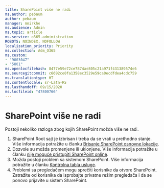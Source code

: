 ```yaml
---
title: SharePoint više ne radi
ms.author: pebaum
author: pebaum
manager: mnirkhe
ms.audience: Admin
ms.topic: article
ms.service: o365-administration
ROBOTS: NOINDEX, NOFOLLOW
localization_priority: Priority
ms.collection: Adm_O365
ms.custom:
- "9003047"
- "5801"
ms.openlocfilehash: 8477e59e72ce7874ae805c21a971f431389574e6
ms.sourcegitcommit: c6692ce0fa1358ec3529e59ca0ecdfdea4cdc759
ms.translationtype: HT
ms.contentlocale: sr-Latn-RS
ms.lasthandoff: 09/15/2020
ms.locfileid: "47800766"
---
```

# <a name="sharepoint-is-no-longer-working"></a>SharePoint više ne radi

Postoji nekoliko razloga zbog kojih SharePoint možda više ne radi.

1. SharePoint Root sajt je izbrisan i treba da se vrati u prethodno stanje. Više informacija potražite u članku [Brisanje SharePoint osnovne lokacije](https://docs.microsoft.com/sharepoint/troubleshoot/sites/url-that-resides-under-root-site-collection-is-broken).
2. Dozvole su možda promenjene ili uklonjene. Više informacija potražite u članku [nije moguće pristupiti SharePoint online](https://docs.microsoft.com/sharepoint/troubleshoot/sharing-and-permissions/sharepoint-online-inaccessible).
3. Možda postoji problem sa sistemom SharePoint. Više informacija potražite u članku [Kontrolna tabla usluge](https://admin.microsoft.com/AdminPortal/Home#/servicehealth).
4. Problemi sa pregledačem mogu sprečiti korisnike da otvore SharePoint. Zatražite od korisnika da isprobajte privatne režim pregledača i da se ponovo prijavite u sistem SharePoint.
